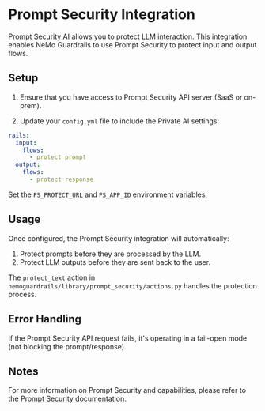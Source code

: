 # Prompt Security Integration

[Prompt Security AI](https://prompt.security/?utm_medium=github&utm_campaign=nemo-guardrails) allows you to protect LLM interaction. This integration enables NeMo Guardrails to use Prompt Security to protect input and output flows.

## Setup

1. Ensure that you have access to Prompt Security API server (SaaS or on-prem).

2. Update your `config.yml` file to include the Private AI settings:

```yaml
rails:
  input:
    flows:
      - protect prompt
  output:
    flows:
      - protect response
```

Set the `PS_PROTECT_URL` and `PS_APP_ID` environment variables.

## Usage

Once configured, the Prompt Security integration will automatically:

1. Protect prompts before they are processed by the LLM.
2. Protect LLM outputs before they are sent back to the user.

The `protect_text` action in `nemoguardrails/library/prompt_security/actions.py` handles the protection process.

## Error Handling

If the Prompt Security API request fails, it's operating in a fail-open mode (not blocking the prompt/response).

## Notes

For more information on Prompt Security and capabilities, please refer to the [Prompt Security documentation](https://prompt.security/?utm_medium=github&utm_campaign=nemo-guardrails).
